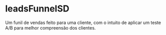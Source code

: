 # leadsFunnelSD
Um funil de vendas feito para uma cliente, com o intuito de aplicar um teste A/B para melhor compreensão dos clientes.
